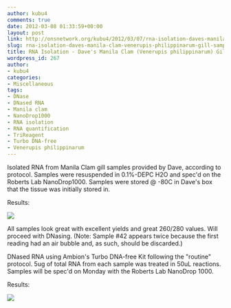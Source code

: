 ```yaml
---
author: kubu4
comments: true
date: 2012-03-08 01:33:59+00:00
layout: post
link: http://onsnetwork.org/kubu4/2012/03/07/rna-isolation-daves-manila-clam-venerupis-philippinarum-gill-samples-25-48/
slug: rna-isolation-daves-manila-clam-venerupis-philippinarum-gill-samples-25-48
title: RNA Isolation - Dave's Manila Clam (Venerupis philippinarum) Gill Samples (#25-48)
wordpress_id: 267
author:
- kubu4
categories:
- Miscellaneous
tags:
- DNase
- DNased RNA
- Manila clam
- NanoDrop1000
- RNA isolation
- RNA quantification
- TriReagent
- Turbo DNA-free
- Venerupis philippinarum
---
```


Isolated RNA from Manila Clam gill samples provided by Dave, according to protocol. Samples were resuspended in 0.1%-DEPC H2O and spec'd on the Roberts Lab NanoDrop1000. Samples were stored @ -80C in Dave's box that the tissue was initially stored in.

Results:

![](http://eagle.fish.washington.edu/Arabidopsis//RNA%20Spec%20Readings/20120307%20-%20RNA%20Vp%20gill%20ODs-01.JPG)

All samples look great with excellent yields and great 260/280 values. Will proceed with DNasing. (Note: Sample #42 appears twice because the first reading had an air bubble and, as such, should be discarded.)



DNased RNA using Ambion's Turbo DNA-free Kit following the "routine" protocol. 5ug of total RNA from each sample was treated in 50uL reactions. Samples will be spec'd on Monday with the Roberts Lab NanoDrop 1000.

Results:

![](http://eagle.fish.washington.edu/Arabidopsis//RNA%20Spec%20Readings/20120307%20-%20DNased%20RNA%20Vp%20gill%20ODs-01.JPG)
